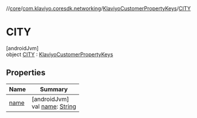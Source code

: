 //[core](../../../../index.md)/[com.klaviyo.coresdk.networking](../../index.md)/[KlaviyoCustomerPropertyKeys](../index.md)/[CITY](index.md)

# CITY

[androidJvm]\
object [CITY](index.md) : [KlaviyoCustomerPropertyKeys](../index.md)

## Properties

| Name | Summary |
|---|---|
| [name](../../-klaviyo-property-keys/name.md) | [androidJvm]<br>val [name](../../-klaviyo-property-keys/name.md): [String](https://kotlinlang.org/api/latest/jvm/stdlib/kotlin/-string/index.html) |
